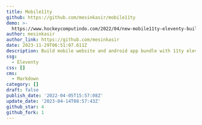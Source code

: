 ```yaml
---
title: Mobile11ty
github: https://github.com/mesinkasir/mobile11ty
demo: >-
  https://www.hockeycomputindo.com/2022/04/new-mobile11ty-eleventy-build-website.html
author: mesinkasir
author_link: https://github.com/mesinkasir
date: 2023-11-29T06:51:07.611Z
description: Build mobile website and android app bundle with 11ty eleventy ionic
ssg:
  - Eleventy
css: []
cms:
  - Markdown
category: []
draft: false
publish_date: '2022-04-05T15:57:08Z'
update_date: '2023-04-14T08:57:43Z'
github_star: 4
github_fork: 1
---
```

